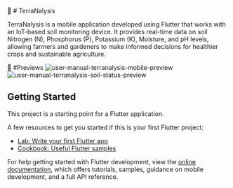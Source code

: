 🌱 # TerraNalysis 

TerraNalysis is a mobile application developed using Flutter that works with an IoT-based soil monitoring device. It provides real-time data on soil Nitrogen (N), Phosphorus (P), Potassium (K), Moisture, and pH levels, allowing farmers and gardeners to make informed decisions for healthier crops and sustainable agriculture.

📸 #Previews
![user-manual-terranalysis-mobile-preview](https://github.com/user-attachments/assets/7b2a2c59-1a96-42b5-a7a8-184761fa2472)
![user-manual-terranalysis-soil-status-preview](https://github.com/user-attachments/assets/e1ba583b-2c5a-4838-93ec-581af93569fc)


## Getting Started

This project is a starting point for a Flutter application.

A few resources to get you started if this is your first Flutter project:

- [Lab: Write your first Flutter app](https://docs.flutter.dev/get-started/codelab)
- [Cookbook: Useful Flutter samples](https://docs.flutter.dev/cookbook)

For help getting started with Flutter development, view the
[online documentation](https://docs.flutter.dev/), which offers tutorials,
samples, guidance on mobile development, and a full API reference.
